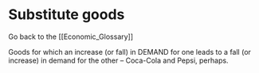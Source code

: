 # Substitute goods

Go back to the [[Economic_Glossary]]


Goods for which an increase (or fall) in DEMAND for one leads to a fall (or increase) in demand for the other – Coca-Cola and Pepsi, perhaps.


